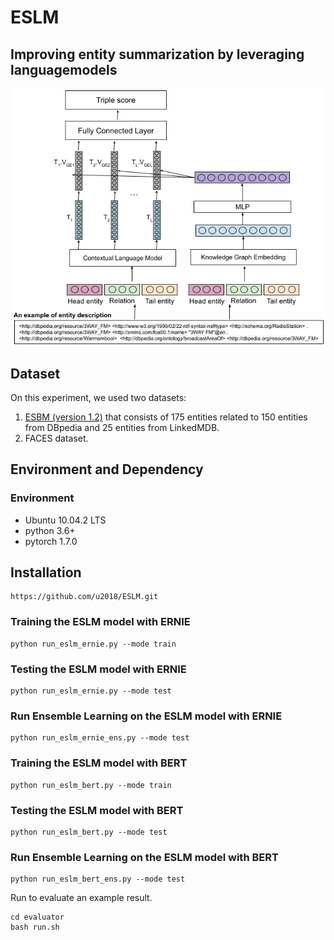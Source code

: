 # ESLM
##  Improving entity summarization by leveraging languagemodels

<p align="center">
<img src="eslm.png">
</p>

## Dataset

On this experiment, we used two datasets:
1. [ESBM (version 1.2)](https://github.com/nju-websoft/ESBM/tree/master/v1.2) that consists of 175 entities related to 150 entities from DBpedia and 25 entities from LinkedMDB.
2. FACES dataset.

## Environment and Dependency

### Environment

* Ubuntu 10.04.2 LTS
* python 3.6+
* pytorch 1.7.0

## Installation
```
https://github.com/u2018/ESLM.git
```

### Training the ESLM model with ERNIE

```
python run_eslm_ernie.py --mode train
```

### Testing the ESLM model with ERNIE

```
python run_eslm_ernie.py --mode test
```

### Run Ensemble Learning on the ESLM model with ERNIE

```
python run_eslm_ernie_ens.py --mode test
```

### Training the ESLM model with BERT

```
python run_eslm_bert.py --mode train
```

### Testing the ESLM model with BERT

```
python run_eslm_bert.py --mode test
```

### Run Ensemble Learning on the ESLM model with BERT

```
python run_eslm_bert_ens.py --mode test
```

Run to evaluate an example result.
```
cd evaluator
bash run.sh
```
